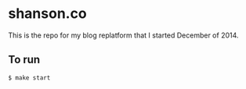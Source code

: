 # shanson.co

This is the repo for my blog replatform that I started December of 2014.

## To run

```
$ make start
```

